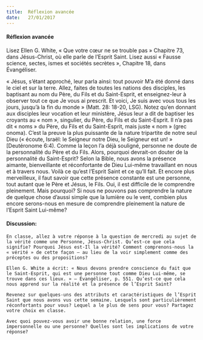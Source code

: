 ```yaml
---
title:  Réflexion avancée
date:   27/01/2017
---
```


#### Réflexion avancée

Lisez Ellen G. White, « Que votre cœur ne se trouble pas » Chapitre 73, dans Jésus-Christ, où elle parle de l’Esprit Saint. Lisez aussi « Fausse science, sectes, ismes et sociétés secrètes », Chapitre 18, dans Évangéliser. 

« Jésus, s’étant approché, leur parla ainsi: tout pouvoir M’a été donné dans le ciel et sur la terre. Allez, faites de toutes les nations des disciples, les baptisant au nom du Père, du Fils et du Saint-Esprit, et enseignez-leur à observer tout ce que Je vous ai prescrit. Et voici, Je suis avec vous tous les jours, jusqu’à la fin du monde » (Matt. 28: 18-20, LSG). Notez qu’en donnant aux disciples leur vocation et leur ministère, Jésus leur a dit de baptiser les croyants au « nom », singulier, du Père, du Fils et du Saint-Esprit. Il n’a pas dit « noms » du Père, du Fils et du Saint-Esprit, mais juste « nom » (grec onoma). C’est la preuve la plus puissante de la nature tripartite de notre seul Dieu (« écoute, Israël: le Seigneur notre Dieu, le Seigneur est un! » [Deutéronome 6:4). Comme la leçon l’a déjà souligné, personne ne doute de la personnalité du Père et du Fils. Alors, pourquoi devrait-on douter de la personnalité du Saint-Esprit? Selon la Bible, nous avons la présence aimante, bienveillante et réconfortante de Dieu Lui-même travaillant en nous et à travers nous. Voilà ce qu’est l’Esprit Saint et ce qu’Il fait. Et encore plus merveilleux, il faut savoir que cette présence constante est une personne, tout autant que le Père et Jésus, le Fils. Oui, il est difficile de le comprendre pleinement. Mais pourquoi? Si nous ne pouvons pas comprendre la nature de quelque chose d’aussi simple que la lumière ou le vent, combien plus encore serons-nous en mesure de comprendre pleinement la nature de l’Esprit Saint Lui-même? 

#### Discussion: 

`En classe, allez à votre réponse à la question de mercredi au sujet de la vérité comme une Personne, Jésus-Christ. Qu’est-ce que cela signifie? Pourquoi Jésus est-Il la vérité? Comment comprenons-nous la « vérité » de cette façon – au lieu de la voir simplement comme des préceptes ou des propositions?` 

`Ellen G. White a écrit: « Nous devons prendre conscience du fait que le Saint-Esprit, qui est une personne tout comme Dieu Lui-même, se trouve dans ces lieux. » – Évangéliser, p. 551. Qu’est-ce que cela nous apprend sur la réalité et la présence de l’Esprit Saint?` 

`Revenez sur quelques-uns des attributs et caractéristiques de l’Esprit Saint que nous avons vus cette semaine. Lesquels sont particulièrement réconfortants pour vous? Lequel a le plus de sens pour vous? Partagez votre choix en classe.` 

`Avec quoi pouvez-vous avoir une bonne relation, une force impersonnelle ou une personne? Quelles sont les implications de votre réponse?` 